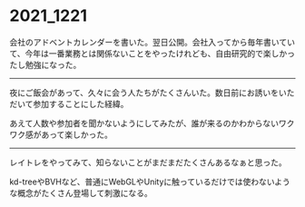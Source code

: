 # 2021_1221

会社のアドベントカレンダーを書いた。翌日公開。会社入ってから毎年書いていて、今年は一番業務とは関係ないことをやったけれども、自由研究的で楽しかったし勉強になった。

* * *

夜にご飯会があって、久々に会う人たちがたくさんいた。数日前にお誘いをいただいて参加することにした経緯。

あえて人数や参加者を聞かないようにしてみたが、誰が来るのかわからないワクワク感があって楽しかった。

* * *

レイトレをやってみて、知らないことがまだまだたくさんあるなぁと思った。

kd-treeやBVHなど、普通にWebGLやUnityに触っているだけでは使わないような概念がたくさん登場して刺激になる。